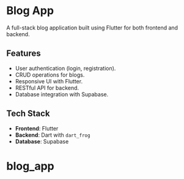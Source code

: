 # Blog App

A full-stack blog application built using Flutter for both frontend and backend.

## Features
- User authentication (login, registration).
- CRUD operations for blogs.
- Responsive UI with Flutter.
- RESTful API for backend.
- Database integration with Supabase.

## Tech Stack
- **Frontend**: Flutter
- **Backend**: Dart with `dart_frog`
- **Database**: Supabase

# blog_app
